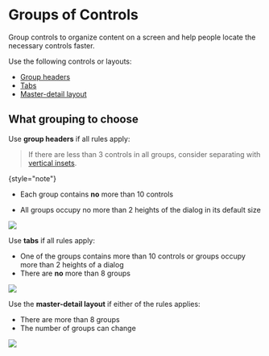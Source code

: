 <!-- Copyright 2000-2024 JetBrains s.r.o. and contributors. Use of this source code is governed by the Apache 2.0 license. -->

# Groups of Controls

Group controls to organize content on a screen and help people locate the necessary controls faster.

Use the following controls or layouts:
* [Group headers](group_header.md)
* [Tabs](tabs.md)
* [Master-detail layout](masterdetail_layout.md)


## What grouping to choose

Use **group headers** if all rules apply:

> If there are less than 3 controls in all groups, consider separating with [vertical insets](group_header.md#how-to-use).
>
{style="note"}

* Each group contains **no** more than 10 controls

* All groups occupy no more than 2 heights of the dialog in its default size

![](6_01_group_headers.png)

Use **tabs** if all rules apply:
* One of the groups contains more than 10 controls or groups occupy more than 2 heights of a dialog
* There are **no** more than 8 groups

![](01_use_tabs.png)

Use the **master-detail layout** if either of the rules applies:
* There are more than 8 groups
* The number of groups can change

![](02_use_master_detail.png)

